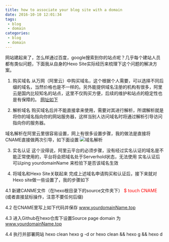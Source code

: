 ```yaml
---
title: how to associate your blog site with a domain
date: 2016-10-10 12:01:34
tags:
 - blog
 - domain
categories:
 - blog
 - domain
---
```


网站建起来了，怎么样通过百度，google搜索到你的站点呢？几乎每个建站人员都有类似问题，下面我从自身的Hexo Site实际经历来梳理下这个问题的解决方案。

1. 购买域名
从万网（阿里云）中购买域名，这个根据个人需要，可以选择不同后缀的域名，当然价格也是不一样的。另外能提供域名注册的机构有很多，阿里云是国内比较知名的站点，这里不仅购买方便，后续的维护和站点的稳定性也是有保障的。
[网址如下](https://www.aliyun.com/?utm_content=se_1000301881)

2. 解析域名
购买域名后并不能直接拿来使用，需要对其进行解析，所谓解析就是将你的域名指向你的网站服务器，这样当别人访问域名时将通过解析引导访问指向你的服务器。

 域名解析在阿里云里很容易设置，网上有很多设置步骤，我的做法是直接将CNAME直接做两次引导，如下面设置
![域名解析](/medias/domainAnalysis.GIF)

3. 实名认证
这个没得说，阿里云平台的必须步骤，没有经过实名认证的域名是不能正常使用的，平台将会把域名处于Serverhold状态，无法使用
实名认证后可以ping yourdomainName 来检验下是否该域名生效

4. 将域名和Hexo Site关联起来
完成上述域名申请购买和认证后，接下来就对Hexo site做一些设置了，我的步骤如下

 4.1 新建CANME文件（在hexo根目录下的source文件夹下）
  <font color="red">$ touch CNAME </font> (或者直接鼠标操作，注意不要任何后缀)

 4.2 在CNAME里写上如下代码并保存
  www.yourdomainName.top

 4.3 进入Github在hexo仓库下设置Source page domain 为
  www.yourdomainName.top

 4.4 执行并部署网站
  hexo clean
  hexo g -d
  or
  hexo clean && hexo g && hexo d
